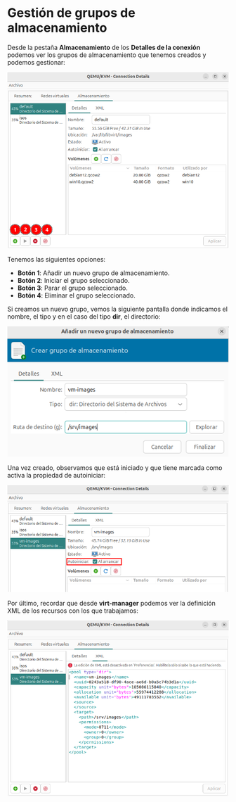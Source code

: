 # Gestión de grupos de almacenamiento

Desde la pestaña **Almacenamiento** de los **Detalles de la conexión** podemos ver los grupos de almacenamiento que tenemos creados y podemos gestionar:

![pool](img/pool1.png)

Tenemos las siguientes opciones:

* **Botón 1**: Añadir un nuevo grupo de almacenamiento.
* **Botón 2**: Iniciar el grupo seleccionado.
* **Botón 3**: Parar el grupo seleccionado.
* **Botón 4**: Eliminar el grupo seleccionado.

Si creamos un nuevo grupo, vemos la siguiente pantalla donde indicamos el nombre, el tipo y en el caso del tipo **dir**, el directorio:

![pool](img/pool2.png)

Una vez creado, observamos que está iniciado y que tiene marcada como activa la propiedad de autoiniciar:

![pool](img/pool3.png)

Por último, recordar que desde **virt-manager** podemos ver la definición XML de los recursos con los que trabajamos:

![pool](img/pool4.png)

